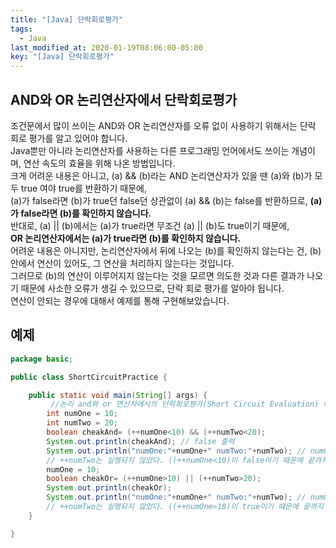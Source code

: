 ```yaml
---
title: "[Java] 단락회로평가"
tags:
  - Java
last_modified_at: 2020-01-19T08:06:00-05:00
key: "[Java] 단락회로평가"
---
```


## AND와 OR 논리연산자에서 단락회로평가

<!--more-->

조건문에서 많이 쓰이는 AND와 OR 논리연산자를 오류 없이 사용하기 위해서는 단락 회로 평가를 알고 있어야 합니다.<br>
Java뿐만 아니라 논리연산자를 사용하는 다른 프로그래밍 언어에서도 쓰이는 개념이며, 연산 속도의 효율을 위해 나온 방법입니다.<br>
크게 어려운 내용은 아니고, (a) && (b)라는 AND 논리연산자가 있을 땐 (a)와 (b)가 모두 true 여야 true를 반환하기 때문에,<br>
(a)가 false라면 (b)가 true던 false던 상관없이 (a) && (b)는 false를 반환하므로, **(a)가 false라면 (b)를 확인하지 않습니다.**<br>
반대로, (a) || (b)에서는 (a)가 true라면 무조건 (a) || (b)도 true이기 때문에,<br>
**OR 논리연산자에서는 (a)가 true라면 (b)를 확인하지 않습니다.**<br>
어려운 내용은 아니지만, 논리연산자에서 뒤에 나오는 (b)를 확인하지 않는다는 건, (b) 안에서 연산이 있어도, 그 연산을 처리하지 않는다는 것입니다.<br>
그러므로 (b)의 연산이 이루어지지 않는다는 것을 모르면 의도한 것과 다른 결과가 나오기 때문에 사소한 오류가 생길 수 있으므로, 단락 회로 평가를 알아야 됩니다.<br>
연산이 안되는 경우에 대해서 예제를 통해 구현해보았습니다.<br>

## 예제

```java
package basic;

public class ShortCircuitPractice {

	public static void main(String[] args) {
		 //논리 and와 or 연산자에서의 단락회로평가(Short Circuit Evaluation) 테스트
		int numOne = 10;
		int numTwo = 20;
		boolean cheakAnd= (++numOne<10) && (++numTwo<20);
		System.out.println(cheakAnd); // false 출력
		System.out.println("numOne:"+numOne+" numTwo:"+numTwo); // numOne:11 numTwo:20 출력
		// ++numTwo는 실행되지 않았다. ((++numOne<10)이 false이기 때문에 끝까지 연산하지 않는다.)
		numOne = 10;
		boolean cheakOr= (++numOne>10) || (++numTwo>20);
		System.out.println(cheakOr);
		System.out.println("numOne:"+numOne+" numTwo:"+numTwo); // numOne:11 numTwo:20 출력
		// ++numTwo는 실행되지 않았다. ((++numOne>10)이 true이기 때문에 끝까지 연산하지 않는다.)
	}

}

```
